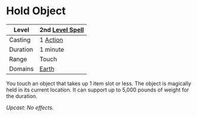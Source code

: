 # Hold Object

| Level    | 2nd [Level Spell](../../../Spell%20Level.md)                                           |
| -------- | --------------------------------------------------- |
| Casting  | 1 [Action](../../../../Game%20Procedures/Action.md) |
| Duration | 1 minute                                            |
| Range    | Touch                                               |
| Domains  | [Earth](../../../Spell%20Domains/Earth.md)          |

You touch an object that takes up 1 item slot or less. The object is magically held in its current location. It can support up to 5,000 pounds of weight for the duration.

*Upcast: No effects.*